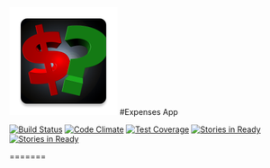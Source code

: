 <a name="Expenses">[<img src="https://github.com/luankevinferreira/expenses/blob/master/app/src/main/res/mipmap-xxxhdpi/ic_launcher.png" ></img>](https://play.google.com/store/apps/details?id=luankevinferreira.expenses)</a>
#Expenses App

[![Build Status](https://travis-ci.org/luankevinferreira/expenses.svg?branch=master)](https://travis-ci.org/luankevinferreira/expenses)
[![Code Climate](https://codeclimate.com/github/luankevinferreira/expenses/badges/gpa.svg)](https://codeclimate.com/github/luankevinferreira/expenses)
[![Test Coverage](https://codeclimate.com/github/luankevinferreira/expenses/badges/coverage.svg)](https://codeclimate.com/github/luankevinferreira/expenses/coverage)
[![Stories in Ready](https://badge.waffle.io/luankevinferreira/expenses.svg?label=ready&title=Ready)](http://waffle.io/luankevinferreira/expenses) 
[![Stories in Ready](https://badge.waffle.io/luankevinferreira/expenses.svg?label=In%20Progress&title=In%20Progress)](http://waffle.io/luankevinferreira/expenses) 

=======
